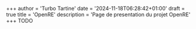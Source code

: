 +++
author = 'Turbo Tartine'
date = '2024-11-18T06:28:42+01:00'
draft = true
title = 'OpenRE'
description = 'Page de presentation du projet OpenRE'
+++
TODO
